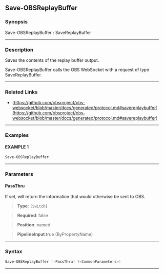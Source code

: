 Save-OBSReplayBuffer
--------------------
### Synopsis
Save-OBSReplayBuffer : SaveReplayBuffer

---
### Description

Saves the contents of the replay buffer output.


Save-OBSReplayBuffer calls the OBS WebSocket with a request of type SaveReplayBuffer.

---
### Related Links
* [https://github.com/obsproject/obs-websocket/blob/master/docs/generated/protocol.md#savereplaybuffer](https://github.com/obsproject/obs-websocket/blob/master/docs/generated/protocol.md#savereplaybuffer)



---
### Examples
#### EXAMPLE 1
```PowerShell
Save-OBSReplayBuffer
```

---
### Parameters
#### **PassThru**

If set, will return the information that would otherwise be sent to OBS.



> **Type**: ```[Switch]```

> **Required**: false

> **Position**: named

> **PipelineInput**:true (ByPropertyName)



---
### Syntax
```PowerShell
Save-OBSReplayBuffer [-PassThru] [<CommonParameters>]
```
---
